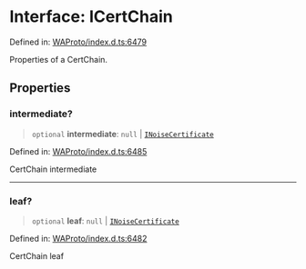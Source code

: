 # Interface: ICertChain

Defined in: [WAProto/index.d.ts:6479](https://github.com/Fokusdotid/Baileys/blob/3533fb5d5a1e97f0cc8384505a121b389a346518/WAProto/index.d.ts#L6479)

Properties of a CertChain.

## Properties

### intermediate?

> `optional` **intermediate**: `null` \| [`INoiseCertificate`](../namespaces/CertChain/interfaces/INoiseCertificate.md)

Defined in: [WAProto/index.d.ts:6485](https://github.com/Fokusdotid/Baileys/blob/3533fb5d5a1e97f0cc8384505a121b389a346518/WAProto/index.d.ts#L6485)

CertChain intermediate

***

### leaf?

> `optional` **leaf**: `null` \| [`INoiseCertificate`](../namespaces/CertChain/interfaces/INoiseCertificate.md)

Defined in: [WAProto/index.d.ts:6482](https://github.com/Fokusdotid/Baileys/blob/3533fb5d5a1e97f0cc8384505a121b389a346518/WAProto/index.d.ts#L6482)

CertChain leaf
